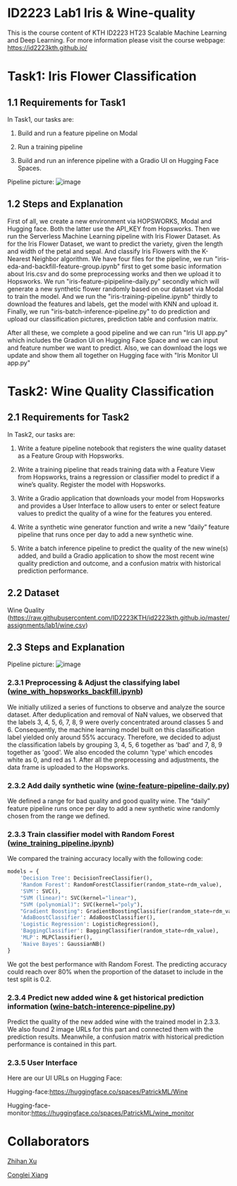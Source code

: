 # ID2223 Lab1 Iris & Wine-quality

This is the course content of KTH ID2223 HT23 Scalable Machine Learning and Deep Learning. For more information please visit the course webpage: https://id2223kth.github.io/

# Task1: Iris Flower Classification
## 1.1 Requirements for Task1
In Task1, our tasks are:

1) Build and run a feature pipeline on Modal

2) Run a training pipeline

3) Build and run an inference pipeline with a Gradio UI on Hugging Face Spaces.

Pipeline picture:
![image](https://github.com/ZhihanX/Wine-quality/assets/114545801/1d65de66-052a-42ee-a078-51a04ece7844)

## 1.2 Steps and Explanation

First of all, we create a new environment via HOPSWORKS, Modal and Hugging face. Both the latter use the API_KEY from Hopsworks. Then we run the Serverless Machine Learning pipeline with Iris Flower Dataset. As for the Iris Flower Dataset, we want to predict the variety, given the length and width of the petal and sepal. And classify Iris Flowers with the K-Nearest Neighbor algorithm. We have four files for the pipeline, we run "iris-eda-and-backfill-feature-group.ipynb" first to get some basic information about Iris.csv and do some preprocessing works and then we upload it to Hopsworks. We run "iris-feature-pipipeline-daily.py" secondly which will generate a new synthetic flower randomly based on our dataset via Modal to train the model. And we run the "iris-training-pipeline.ipynb" thirdly to download the features and labels, get the model with KNN and upload it. Finally, we run "iris-batch-inference-pipeline.py" to do prediction and upload our classification pictures, prediction table and confusion matrix. 

After all these, we complete a good pipeline and we can run "Iris UI app.py" which includes the Gradion UI on Hugging Face Space and we can input and feature number we want to predict. Also, we can download the logs we update and show them all together on Hugging face with "Iris Monitor UI app.py"



# Task2: Wine Quality Classification
## 2.1 Requirements for Task2
In Task2, our tasks are:

1) Write a feature pipeline notebook that registers the wine quality dataset as a Feature Group with Hopsworks.

2) Write a training pipeline that reads training data with a Feature View from Hopsworks, trains a regression or classifier model to predict if a wine’s quality. Register the model with Hopsworks.

3) Write a Gradio application that downloads your model from Hopsworks and provides a User Interface to allow users to enter or select feature values to predict the quality of a wine for the features you entered.

4) Write a synthetic wine generator function and write a new “daily” feature pipeline that runs once per day to add a new synthetic wine.

5) Write a batch inference pipeline to predict the quality of the new wine(s) added, and build a Gradio application to show the most recent wine quality prediction and outcome, and a confusion matrix with historical prediction performance. 

## 2.2 Dataset
Wine Quality (https://raw.githubusercontent.com/ID2223KTH/id2223kth.github.io/master/assignments/lab1/wine.csv)

## 2.3 Steps and Explanation
Pipeline picture:
![image](https://github.com/ZhihanX/Wine-quality/assets/114545801/02dfba17-33fd-4c85-a17d-3544593d01d7)

### 2.3.1 Preprocessing & Adjust the classifying label ([wine_with_hopsworks_backfill.ipynb](https://github.com/ZhihanX/Wine-quality/blob/main/Task2%20wine/wine_with_hopsworks_backfill.ipynb))
We initially utilized a series of functions to observe and analyze the source dataset. After deduplication and removal of NaN values, we observed that the labels 3, 4, 5, 6, 7, 8, 9 were overly concentrated around classes 5 and 6. Consequently, the machine learning model built on this classification label yielded only around 55% accuracy. Therefore, we decided to adjust the classification labels by grouping 3, 4, 5, 6 together as 'bad' and 7, 8, 9 together as 'good'. We also encoded the column 'type' which encodes white as 0, and red as 1. After all the preprocessing and adjustments, the data frame is uploaded to the Hopsworks.

### 2.3.2 Add daily synthetic wine ([wine-feature-pipeline-daily.py](https://github.com/ZhihanX/Wine-quality/blob/main/Task2%20wine/wine-feature-pipeline-daily.py))
We defined a range for bad quality and good quality wine. The “daily” feature pipeline runs once per day to add a new synthetic wine randomly chosen from the range we defined.

### 2.3.3 Train classifier model with Random Forest ([wine_training_pipeline.ipynb](https://github.com/ZhihanX/Wine-quality/blob/main/Task2%20wine/wine_training_pipeline.ipynb))
We compared the training accuracy locally with the following code:
```python
models = {
    'Decision Tree': DecisionTreeClassifier(),
    'Random Forest': RandomForestClassifier(random_state=rdm_value),
    'SVM': SVC(),
    "SVM (linear)": SVC(kernel="linear"),
    "SVM (polynomial)": SVC(kernel="poly"),
    "Gradient Boosting": GradientBoostingClassifier(random_state=rdm_value),
    'AdaBoostClassifier': AdaBoostClassifier(),
    'Logistic Regression': LogisticRegression(),
    'BaggingClassifier': BaggingClassifier(random_state=rdm_value),
    'MLP': MLPClassifier(),
    'Naive Bayes': GaussianNB()
}
```
We got the best performance with Random Forest. The predicting accuracy could reach over 80% when the proportion of the dataset to include in the test split is 0.2.

### 2.3.4 Predict new added wine & get historical prediction information ([wine-batch-interence-pipeline.py](https://github.com/ZhihanX/Wine-quality/blob/main/Task2%20wine/wine-batch-interence-pipeline.py))
Predict the quality of the new added wine with the trained model in 2.3.3. We also found 2 image URLs for this part and connected them with the prediction results. Meanwhile, a confusion matrix with historical prediction performance is contained in this part.

### 2.3.5 User Interface
Here are our UI URLs on Hugging Face:

Hugging-face:https://huggingface.co/spaces/PatrickML/Wine

Hugging-face-monitor:https://huggingface.co/spaces/PatrickML/wine_monitor

# Collaborators
[Zhihan Xu](https://github.com/ZhihanX)

[Conglei Xiang](https://github.com/CLxxxxxxxxara)
